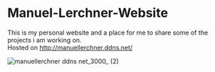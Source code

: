 # Manuel-Lerchner-Website

This is my personal website and a place for me to share some of the projects i am working on.\
Hosted on http://manuellerchner.ddns.net/

![manuellerchner ddns net_3000_ (2)](https://user-images.githubusercontent.com/54124311/127946125-9e0a70f4-6207-40b3-b892-9e7227ed1950.png)

